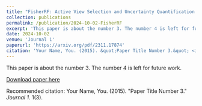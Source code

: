 ```yaml
---
title: "FisherRF: Active View Selection and Uncertainty Quantification for Radiance Fields using Fisher Informations"
collection: publications
permalink: /publication/2024-10-02-FisherRF
excerpt: 'This paper is about the number 3. The number 4 is left for future work.'
date: 2024-10-02
venue: 'Journal 1'
paperurl: 'https://arxiv.org/pdf/2311.17874'
citation: 'Your Name, You. (2015). &quot;Paper Title Number 3.&quot; <i>Journal 1</i>. 1(3).'
---
```

This paper is about the number 3. The number 4 is left for future work.

[Download paper here](https://arxiv.org/pdf/2311.17874)

Recommended citation: Your Name, You. (2015). "Paper Title Number 3." <i>Journal 1</i>. 1(3).